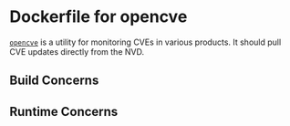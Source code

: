 # Dockerfile for opencve

[`opencve`](https://www.opencve.io/welcome) is a utility for monitoring CVEs in various products. It should pull CVE updates directly from the NVD.

## Build Concerns



## Runtime Concerns



